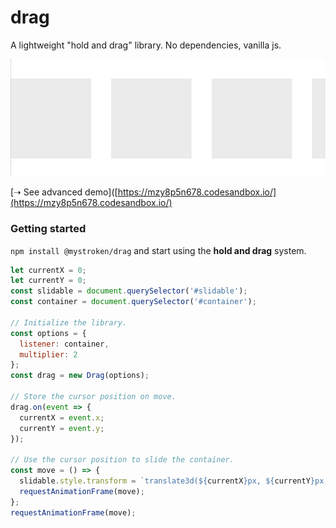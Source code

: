 # drag

A lightweight "hold and drag" library. No dependencies, vanilla js.

![](https://github.com/mystroken/drag/raw/master/screenshot.gif)

[➝ See advanced demo]([https://mzy8p5n678.codesandbox.io/](https://mzy8p5n678.codesandbox.io/)

### Getting started

```npm install @mystroken/drag``` and start using the **hold and drag** system.

```javascript
let currentX = 0;
let currentY = 0;
const slidable = document.querySelector('#slidable');
const container = document.querySelector('#container');

// Initialize the library.
const options = {
  listener: container,
  multiplier: 2
};
const drag = new Drag(options);

// Store the cursor position on move.
drag.on(event => {
  currentX = event.x;
  currentY = event.y;
});

// Use the cursor position to slide the container.
const move = () => {
  slidable.style.transform = `translate3d(${currentX}px, ${currentY}px, 0px)`;
  requestAnimationFrame(move);
};
requestAnimationFrame(move);
```

